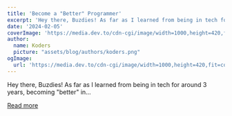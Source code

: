 ```yaml
---
title: 'Become a "Better" Programmer'
excerpt: 'Hey there, Buzdies! As far as I learned from being in tech for around 3 years, becoming "better" in...'
date: '2024-02-05'
coverImage: 'https://media.dev.to/cdn-cgi/image/width=1000,height=420,fit=cover,gravity=auto,format=auto/https%3A%2F%2Fdev-to-uploads.s3.amazonaws.com%2Fuploads%2Farticles%2F7b3hjwjzqm4yi22ctqv2.png'
author:
  name: Koders
  picture: "assets/blog/authors/koders.png"
ogImage:
  url: 'https://media.dev.to/cdn-cgi/image/width=1000,height=420,fit=cover,gravity=auto,format=auto/https%3A%2F%2Fdev-to-uploads.s3.amazonaws.com%2Fuploads%2Farticles%2F7b3hjwjzqm4yi22ctqv2.png'
---
```


Hey there, Buzdies! As far as I learned from being in tech for around 3 years, becoming "better" in...

[Read more](https://dev.to/buzzpy/become-a-better-programmer-27ge)
